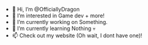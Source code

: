 - 👋 Hi, I’m @OfficiallyDragon
- 👀 I’m interested in Game dev + more!
- 🔭 I’m currently working on Something.
- 🌱 I’m currently learning Nothing 💀
- 📫 Check out my website (Oh wait, I dont have one)!

<!--
**OfficiallyDragon/OfficiallyDragon** is a ✨ _special_ ✨ repository because its `README.md` (this file) appears on your GitHub profile.

Here are some ideas to get you started:

- 👯 I’m looking to collaborate on ...
- 🤔 I’m looking for help with ...
- 💬 Ask me about ...
- 📫 How to reach me: ...
- 😄 Pronouns: ...
- ⚡ Fun fact: ...
-->
